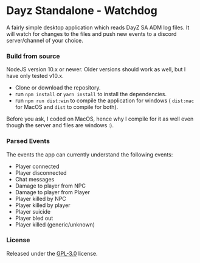 # Dayz Standalone - Watchdog

A fairly simple desktop application which reads DayZ SA ADM log files. It will watch for changes to the files and push new events to a discord server/channel of your choice.

### Build from source

NodeJS version 10.x or newer. Older versions should work as well, but I have only tested v10.x.

- Clone or download the repository.
- run `npm install` or `yarn install` to install the dependencies.
- run `npm run dist:win` to compile the application for windows ( `dist:mac` for MacOS and  `dist` to compile for both).

Before you ask, I coded on MacOS, hence why I compile for it as well even though the server and files are windows :).

### Parsed Events

The events the app can currently understand the following events:

- Player connected
- Player disconnected
- Chat messages
- Damage to player from NPC
- Damage to player from Player
- Player killed by NPC
- Player killed by player
- Player suicide
- Player bled out
- Player killed (generic/unknown)

### License

Released under the [GPL-3.0](https://github.com/MrEliasen/dayz-sa-watchdog/blob/master/LICENSE) license.
